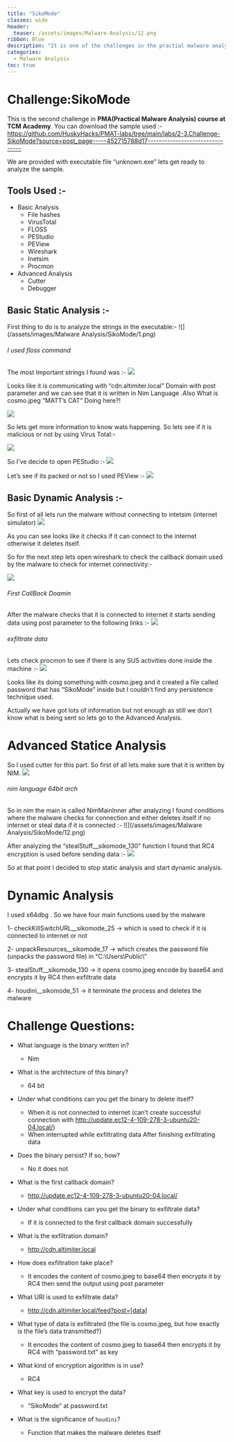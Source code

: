 ```yaml
---
title: "SikoMode"
classes: wide
header:
  teaser: /assets/images/Malware-Analysis/12.png
ribbon: Blue
description: "It is one of the challenges in the practial malware analysis TCM course"
categories:
  - Malware Analysis
toc: true
---
```


# Challenge:SikoMode

This is the second challenge in **PMA(Practical Malware Analysis) course at TCM Academy**. You can download the sample used :-
https://github.com/HuskyHacks/PMAT-labs/tree/main/labs/2-3.Challenge-SikoMode?source=post_page-----452715788d17--------------------------------

We are provided with executable file “unknown.exe” lets get ready to analyze the sample.

## Tools Used :-
* Basic Analysis
  * File hashes
  * VirusTotal
  * FLOSS
  * PEStudio
  * PEView
  * Wireshark
  * Inetsim
  * Procmon
* Advanced Analysis
  * Cutter
  * Debugger

## Basic Static Analysis :-
First thing to do is to analyze the strings in the executable:-
![](/assets/images/Malware Analysis/SikoMode/1.png)
###### I used floss command

The most Important strings I found was :-
![](/assets/images/Malware-Analysis/SikoMode/2.png)

Looks like it is communicating with “cdn.altimiter.local” Domain with post parameter and we can see that it is written in Nim Language .Also What is cosmo.jpeg “MATT’s CAT” Doing here?!

![](/assets/images/Malware-Analysis/SikoMode/3.png)

So lets get more information to know wats happening. So lets see if it is malicious or not by using Virus Total:-

![](/assets/images/Malware-Analysis/SikoMode/4.png)

So I’ve decide to open PEStudio :-
![](/assets/images/Malware-Analysis/SikoMode/5.png)

Let’s see if its packed or not so I used PEView :-
![](/assets/images/Malware-Analysis/SikoMode/6.png)

## Basic Dynamic Analysis :-

So first of all lets run the malware without connecting to intetsim (internet simulator)
![](/assets/images/Malware-Analysis/SikoMode/7.gif)

As you can see looks like it checks if it can connect to the internet otherwise it deletes itself.

So for the next step lets open wireshark to check the callback domain used by the malware to check for internet connectivity:-

![](/assets/images/Malware-Analysis/SikoMode/8.png)
###### First CallBack Doamin

After the malware checks that it is connected to internet it starts sending data using post parameter to the following links :-
![](/assets/images/Malware-Analysis/SikoMode/9.png)
###### exfiltrate data

Lets check procmon to see if there is any SUS activities done inside the machine :-
![](/assets/images/Malware-Analysis/SikoMode/10.png)

Looks like its doing something with cosmo.jpeg and it created a file called password that has “SikoMode” inside but I couldn’t find any persistence technique used.

Actually we have got lots of information but not enough as still we don’t know what is being sent so lets go to the Advanced Analysis.

# Advanced Statice Analysis
So I used cutter for this part. So first of all lets make sure that it is written by NIM.
![](/assets/images/Malware-Analysis/SikoMode/11.png)
###### nim language 64bit arch

So in nim the main is called NimMainInner after analyzing I found conditions where the malware checks for connection and either deletes itself if no internet or steal data if it is connected :-
![](/assets/images/Malware Analysis/SikoMode/12.png)

After analyzing the “stealStuff__sikomode_130” function I found that RC4 encryption is used before sending data :-
![](/assets/images/Malware-Analysis/SikoMode/13.png)

So at that point I decided to stop static analysis and start dynamic analysis.

#  Dynamic Analysis
I used x64dbg . So we have four main functions used by the malware

1- checkKillSwitchURL__sikomode_25 -> which is used to check if it is connected to internet or not

2- unpackResources__sikomode_17 -> which creates the password file (unpacks the password file) in “C:\Users\Public\”

3- stealStuff__sikomode_130 -> it opens cosmo.jpeg encode by base64 and encrypts it by RC4 then exfiltrate data

4- houdini__sikomode_51 -> it terminate the process and deletes the malware

# Challenge Questions:
- What language is the binary written in?
  - Nim
  
- What is the architecture of this binary?
  - 64 bit

- Under what conditions can you get the binary to delete itself?

  - When it is not connected to internet (can’t create successful connection with http://update.ec12-4-109-278-3-ubuntu20-04.local/) 
  - When interrupted while exfiltrating data After finishing exfiltrating data

- Does the binary persist? If so, how?

  - No it does not

- What is the first callback domain?

  - http://update.ec12-4-109-278-3-ubuntu20-04.local/

- Under what conditions can you get the binary to exfiltrate data?

  - If it is connected to the first callback domain successfully

- What is the exfiltration domain?

  - http://cdn.altimiter.local

- How does exfiltration take place?

  - It encodes the content of cosmo.jpeg to base64 then encrypts it by RC4 then send the output using post parameter

- What URI is used to exfiltrate data?

  - http://cdn.altimiter.local/feed?post=[data]

- What type of data is exfiltrated (the file is cosmo.jpeg, but how exactly is the file’s data transmitted?)

  - It encodes the content of cosmo.jpeg to base64 then encrypts it by RC4 with “password.txt” as key

- What kind of encryption algorithm is in use?

  - RC4

- What key is used to encrypt the data?

  - “SikoMode” at password.txt

- What is the significance of `houdini`?

  - Function that makes the malware deletes itself


